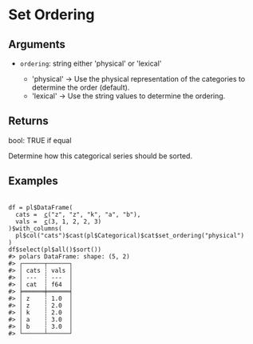 # Set Ordering

## Arguments

- `ordering`: string either 'physical' or 'lexical'
    
     * 'physical' -> Use the physical representation of the categories to determine the order (default).
     * 'lexical' -> Use the string values to determine the ordering.

## Returns

bool: TRUE if equal

Determine how this categorical series should be sorted.

## Examples

<pre class='r-example'> <code> <span class='r-in'><span></span></span>
<span class='r-in'><span><span class='va'>df</span> <span class='op'>=</span> <span class='va'>pl</span><span class='op'>$</span><span class='fu'>DataFrame</span><span class='op'>(</span></span></span>
<span class='r-in'><span>  cats <span class='op'>=</span>  <span class='fu'><a href='https://rdrr.io/r/base/c.html'>c</a></span><span class='op'>(</span><span class='st'>"z"</span>, <span class='st'>"z"</span>, <span class='st'>"k"</span>, <span class='st'>"a"</span>, <span class='st'>"b"</span><span class='op'>)</span>,</span></span>
<span class='r-in'><span>  vals <span class='op'>=</span>  <span class='fu'><a href='https://rdrr.io/r/base/c.html'>c</a></span><span class='op'>(</span><span class='fl'>3</span>, <span class='fl'>1</span>, <span class='fl'>2</span>, <span class='fl'>2</span>, <span class='fl'>3</span><span class='op'>)</span></span></span>
<span class='r-in'><span><span class='op'>)</span><span class='op'>$</span><span class='fu'>with_columns</span><span class='op'>(</span></span></span>
<span class='r-in'><span>  <span class='va'>pl</span><span class='op'>$</span><span class='fu'>col</span><span class='op'>(</span><span class='st'>"cats"</span><span class='op'>)</span><span class='op'>$</span><span class='fu'>cast</span><span class='op'>(</span><span class='va'>pl</span><span class='op'>$</span><span class='va'>Categorical</span><span class='op'>)</span><span class='op'>$</span><span class='va'>cat</span><span class='op'>$</span><span class='fu'>set_ordering</span><span class='op'>(</span><span class='st'>"physical"</span><span class='op'>)</span></span></span>
<span class='r-in'><span><span class='op'>)</span></span></span>
<span class='r-in'><span><span class='va'>df</span><span class='op'>$</span><span class='fu'>select</span><span class='op'>(</span><span class='va'>pl</span><span class='op'>$</span><span class='fu'>all</span><span class='op'>(</span><span class='op'>)</span><span class='op'>$</span><span class='fu'>sort</span><span class='op'>(</span><span class='op'>)</span><span class='op'>)</span></span></span>
<span class='r-out co'><span class='r-pr'>#&gt;</span> polars DataFrame: shape: (5, 2)</span>
<span class='r-out co'><span class='r-pr'>#&gt;</span> ┌──────┬──────┐</span>
<span class='r-out co'><span class='r-pr'>#&gt;</span> │ cats ┆ vals │</span>
<span class='r-out co'><span class='r-pr'>#&gt;</span> │ ---  ┆ ---  │</span>
<span class='r-out co'><span class='r-pr'>#&gt;</span> │ cat  ┆ f64  │</span>
<span class='r-out co'><span class='r-pr'>#&gt;</span> ╞══════╪══════╡</span>
<span class='r-out co'><span class='r-pr'>#&gt;</span> │ z    ┆ 1.0  │</span>
<span class='r-out co'><span class='r-pr'>#&gt;</span> │ z    ┆ 2.0  │</span>
<span class='r-out co'><span class='r-pr'>#&gt;</span> │ k    ┆ 2.0  │</span>
<span class='r-out co'><span class='r-pr'>#&gt;</span> │ a    ┆ 3.0  │</span>
<span class='r-out co'><span class='r-pr'>#&gt;</span> │ b    ┆ 3.0  │</span>
<span class='r-out co'><span class='r-pr'>#&gt;</span> └──────┴──────┘</span>
 </code></pre>